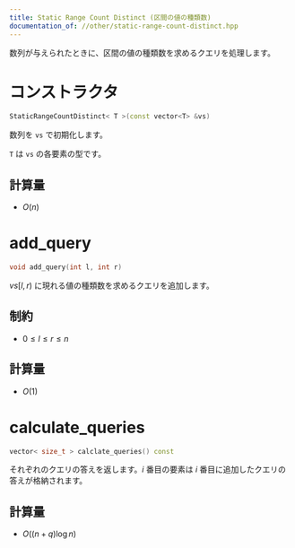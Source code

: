 ```yaml
---
title: Static Range Count Distinct (区間の値の種類数)
documentation_of: //other/static-range-count-distinct.hpp
---
```


数列が与えられたときに、区間の値の種類数を求めるクエリを処理します。

# コンストラクタ

```cpp
StaticRangeCountDistinct< T >(const vector<T> &vs)
```

数列を `vs` で初期化します。

`T` は `vs` の各要素の型です。

## 計算量

- $O(n)$

# add_query

```cpp
void add_query(int l, int r)
```

$vs[l, r)$ に現れる値の種類数を求めるクエリを追加します。

## 制約

- $0 \leq l \leq r \leq n$

## 計算量

- $O(1)$

# calculate_queries

```cpp
vector< size_t > calclate_queries() const
```

それぞれのクエリの答えを返します。$i$ 番目の要素は $i$ 番目に追加したクエリの答えが格納されます。

## 計算量

- $O((n + q) \log n)$
